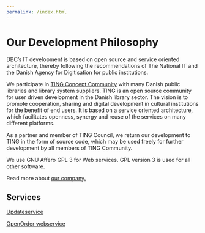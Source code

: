 ```yaml
---
permalink: /index.html
---
```

# Our Development Philosophy
DBC’s IT development is based on open source and service oriented architecture, thereby following the recommendations of The National
IT and the Danish Agency for Digitisation for public institutions.

We participate in [TING Concept Community](http://www.ting.dk/) with many Danish public libraries and library system suppliers. TING is an open source
community for user driven development in the Danish library sector. The vision is to promote cooperation, sharing and digital
development in cultural institutions for the benefit of end users. It is based on a service oriented architecture, which facilitates
openness, synergy and reuse of the services on many different platforms.

As a partner and member of TING Council, we return our development to TING in the form of source code, which may be used freely for
further development by all members of TING Community.

We use GNU Affero GPL 3 for Web services. GPL version 3 is used for all other software.

Read more about [our company.](http://www.dbc.dk/english)

## Services
[Updateservice](/updateservice/Home.md)

[OpenOrder webservice](/OpenOrder-webservice/Home.md)
